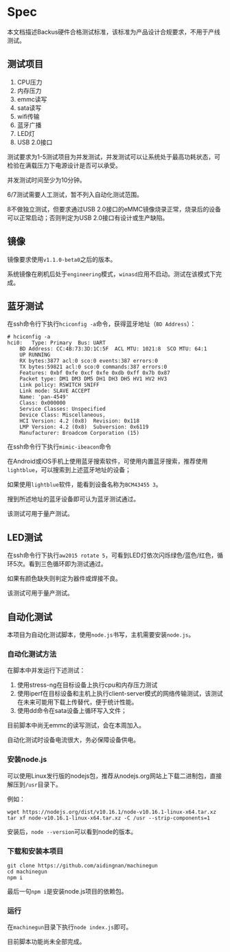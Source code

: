 # Spec

本文档描述Backus硬件合格测试标准，该标准为产品设计合规要求，不用于产线测试。

## 测试项目

1. CPU压力
2. 内存压力
3. emmc读写
4. sata读写
5. wifi传输
6. 蓝牙广播
7. LED灯
8. USB 2.0接口

测试要求为1-5测试项目为并发测试，并发测试可以让系统处于最高功耗状态，可检验在满载压力下电源设计是否可以承受。

并发测试时间至少为10分钟。

6/7测试需要人工测试，暂不列入自动化测试范围。

8不做独立测试，但要求通过USB 2.0接口的eMMC镜像烧录正常，烧录后的设备可以正常启动；否则判定为USB 2.0接口有设计或生产缺陷。

## 镜像

镜像要求使用`v1.1.0-beta0`之后的版本。

系统镜像在刷机后处于`engineering`模式，`winasd`应用不启动。测试在该模式下完成。

## 蓝牙测试

在ssh命令行下执行`hciconfig -a`命令，获得蓝牙地址（`BD Address`）：

```
# hciconfig -a
hci0:	Type: Primary  Bus: UART
	BD Address: CC:4B:73:3D:1C:5F  ACL MTU: 1021:8  SCO MTU: 64:1
	UP RUNNING 
	RX bytes:3877 acl:0 sco:0 events:387 errors:0
	TX bytes:59821 acl:0 sco:0 commands:387 errors:0
	Features: 0xbf 0xfe 0xcf 0xfe 0xdb 0xff 0x7b 0x87
	Packet type: DM1 DM3 DM5 DH1 DH3 DH5 HV1 HV2 HV3 
	Link policy: RSWITCH SNIFF 
	Link mode: SLAVE ACCEPT 
	Name: 'pan-4549'
	Class: 0x000000
	Service Classes: Unspecified
	Device Class: Miscellaneous, 
	HCI Version: 4.2 (0x8)  Revision: 0x118
	LMP Version: 4.2 (0x8)  Subversion: 0x6119
	Manufacturer: Broadcom Corporation (15)
```

在ssh命令行下执行`mimic-ibeacon`命令

在Android或iOS手机上使用蓝牙搜索软件，可使用内置蓝牙搜索，推荐使用`lightblue`，可以搜索到上述蓝牙地址的设备；

如果使用`lightblue`软件，能看到设备名称为`BCM43455 3`。

搜到所述地址的蓝牙设备即可认为蓝牙测试通过。

该测试可用于量产测试。

## LED测试

在ssh命令行下执行`aw2015 rotate 5`，可看到LED灯依次闪烁绿色/蓝色/红色，循环5次。看到三色循环即为测试通过。

如果有颜色缺失则判定为器件或焊接不良。

该测试可用于量产测试。

## 自动化测试

本项目为自动化测试脚本，使用`node.js`书写，主机需要安装`node.js`。

### 自动化测试方法

在脚本中并发运行下述测试：

1. 使用stress-ng在目标设备上执行cpu和内存压力测试
2. 使用iperf在目标设备和主机上执行client-server模式的网络传输测试，该测试在未来可能用下载上传替代，便于统计性能。
3. 使用dd命令在sata设备上循环写入文件；

目前脚本中尚无emmc的读写测试，会在本周加入。

自动化测试时设备电流很大，务必保障设备供电。 

### 安装node.js

可以使用Linux发行版的nodejs包，推荐从nodejs.org网站上下载二进制包，直接解压到`/usr`目录下。

例如：

```
wget https://nodejs.org/dist/v10.16.1/node-v10.16.1-linux-x64.tar.xz
tar xf node-v10.16.1-linux-x64.tar.xz -C /usr --strip-components=1
```

安装后，`node --version`可以看到node的版本。

### 下载和安装本项目

```
git clone https://github.com/aidingnan/machinegun
cd machinegun
npm i
```

最后一句`npm i`是安装node.js项目的依赖包。

### 运行

在`machinegun`目录下执行`node index.js`即可。

目前脚本功能尚未全部完成。


